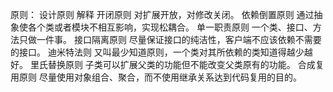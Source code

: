 原则：
设计原则 解释
开闭原则 对扩展开放，对修改关闭。
依赖倒置原则 通过抽象使各个类或者模块不相互影响，实现松耦合。
单一职责原则 一个类、接口、方法只做一件事。
接口隔离原则 尽量保证接口的纯洁性，客户端不应该依赖不需要的接口。
迪米特法则 又叫最少知道原则，一个类对其所依赖的类知道得越少越好。
里氏替换原则 子类可以扩展父类的功能但不能改变父类原有的功能。
合成复用原则 尽量使用对象组合、聚合，而不使用继承关系达到代码复用的目的。